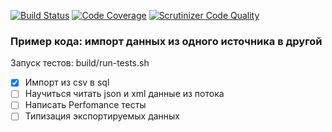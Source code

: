 [![Build Status](https://travis-ci.org/cmygeHm/DataWrench.svg?branch=master)](https://travis-ci.org/cmygeHm/DataWrench)
[![Code Coverage](https://scrutinizer-ci.com/g/cmygeHm/DataWrench/badges/coverage.png?b=master)](https://scrutinizer-ci.com/g/cmygeHm/DataWrench/?branch=master)
[![Scrutinizer Code Quality](https://scrutinizer-ci.com/g/cmygeHm/DataWrench/badges/quality-score.png?b=master)](https://scrutinizer-ci.com/g/cmygeHm/DataWrench/?branch=master)

### Пример кода: импорт данных из одного источника в другой

Запуск тестов: build/run-tests.sh

- [x] Импорт из csv в sql
- [ ] Научиться читать json и xml данные из потока
- [ ] Написать Perfomance тесты
- [ ] Типизация экспортируемых данных
